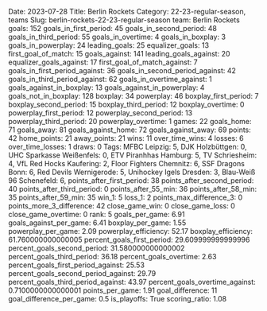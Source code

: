 Date: 2023-07-28
Title: Berlin Rockets
Category: 22-23-regular-season, teams
Slug: berlin-rockets-22-23-regular-season
team: Berlin Rockets
goals: 152
goals_in_first_period: 45
goals_in_second_period: 48
goals_in_third_period: 55
goals_in_overtime: 4
goals_in_boxplay: 3
goals_in_powerplay: 24
leading_goals: 25
equalizer_goals: 13
first_goal_of_match: 15
goals_against: 141
leading_goals_against: 20
equalizer_goals_against: 17
first_goal_of_match_against: 7
goals_in_first_period_against: 36
goals_in_second_period_against: 42
goals_in_third_period_against: 62
goals_in_overtime_against: 1
goals_against_in_boxplay: 13
goals_against_in_powerplay: 4
goals_not_in_boxplay: 128
boxplay: 34
powerplay: 46
boxplay_first_period: 7
boxplay_second_period: 15
boxplay_third_period: 12
boxplay_overtime: 0
powerplay_first_period: 12
powerplay_second_period: 13
powerplay_third_period: 20
powerplay_overtime: 1
games: 22
goals_home: 71
goals_away: 81
goals_against_home: 72
goals_against_away: 69
points: 42
home_points: 21
away_points: 21
wins: 11
over_time_wins: 4
losses: 6
over_time_losses: 1
draws: 0
Tags:  MFBC Leipzig: 5,  DJK Holzbüttgen: 0,  UHC Sparkasse Weißenfels: 0,  ETV Piranhhas Hamburg: 5,  TV Schriesheim: 4,  VfL Red Hocks Kaufering: 2,  Floor Fighters Chemnitz: 6,  SSF Dragons Bonn: 6,  Red Devils Wernigerode: 5,  Unihockey Igels Dresden: 3,  Blau-Weiß 96 Schenefeld: 6,
points_after_first_period: 38
points_after_second_period: 40
points_after_third_period: 0
points_after_55_min: 36
points_after_58_min: 35
points_after_59_min: 35
win_1: 5
loss_1: 2
points_max_difference_3: 0
points_more_3_difference: 42
close_game_win: 0
close_game_loss: 0
close_game_overtime: 0
rank: 5
goals_per_game: 6.91
goals_against_per_game: 6.41
boxplay_per_game: 1.55
powerplay_per_game: 2.09
powerplay_efficiency: 52.17
boxplay_efficiency: 61.760000000000005
percent_goals_first_period: 29.609999999999996
percent_goals_second_period: 31.580000000000002
percent_goals_third_period: 36.18
percent_goals_overtime: 2.63
percent_goals_first_period_against: 25.53
percent_goals_second_period_against: 29.79
percent_goals_third_period_against: 43.97
percent_goals_overtime_against: 0.7100000000000001
points_per_game: 1.91
goal_difference: 11
goal_difference_per_game: 0.5
is_playoffs: True
scoring_ratio: 1.08

